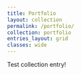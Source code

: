 ```yaml
---
title: Portfolio
layout: collection
permalink: /portfolio/
collection: portfolio
entries_layout: grid
classes: wide
---
```


Test collection entry!